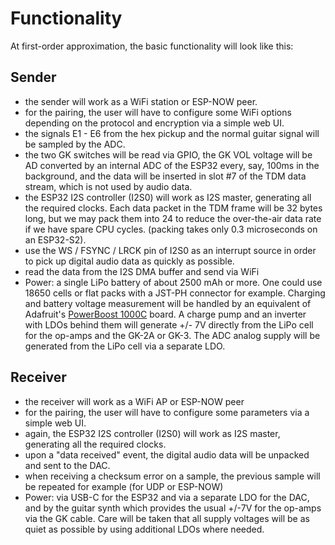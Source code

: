 # Functionality 

At first-order approximation, the basic functionality will look like this:


## Sender

  * the sender will work as a WiFi station or ESP-NOW peer.
  * for the pairing, the user will have to configure some WiFi options depending on the protocol and encryption via a simple web UI.  
  * the signals E1 - E6 from the hex pickup and the normal guitar signal will be sampled by the ADC.
  * the two GK switches will be read via GPIO, the GK VOL voltage will be AD converted by an internal ADC of the ESP32 every, say, 100ms in the background, and the data will be inserted in slot #7 of the TDM data stream, which is not used by audio data. 
  * the ESP32 I2S controller (I2S0) will work as I2S master, generating all the required clocks. Each data packet in the TDM frame will be 32 bytes long, but we may pack them into 24 to reduce the over-the-air data rate if we have spare CPU cycles. (packing takes only 0.3 microseconds on an ESP32-S2). 
  * use the WS / FSYNC / LRCK pin of I2S0 as an interrupt source in order to pick up digital audio data as quickly as possible. 
  * read the data from the I2S DMA buffer and send via WiFi
  * Power: a single LiPo battery of about 2500 mAh or more. One could use 18650 cells or flat packs with a JST-PH connector for example. Charging and battery voltage measurement will be handled by an equivalent of Adafruit's [PowerBoost 1000C](https://learn.adafruit.com/adafruit-powerboost-1000c-load-share-usb-charge-boost/overview) board. A charge pump and an inverter with LDOs behind them will generate +/- 7V directly from the LiPo cell for the op-amps and the GK-2A or GK-3. The ADC analog supply will be generated from the LiPo cell via a separate LDO. 

## Receiver

  * the receiver will work as a WiFi AP or ESP-NOW peer 
  * for the pairing, the user will have to configure some parameters via a simple web UI. 
  * again, the ESP32 I2S controller (I2S0) will work as I2S master, generating all the required clocks.
  * upon a "data received" event, the digital audio data will be unpacked and sent to the DAC. 
  * when receiving a checksum error on a sample, the previous sample will be repeated for example (for UDP or ESP-NOW)
  * Power: via USB-C for the ESP32 and via a separate LDO for the DAC, and by the guitar synth which provides the usual +/-7V for the op-amps via the GK cable. Care will be taken that all supply voltages will be as quiet as possible by using additional LDOs where needed.

